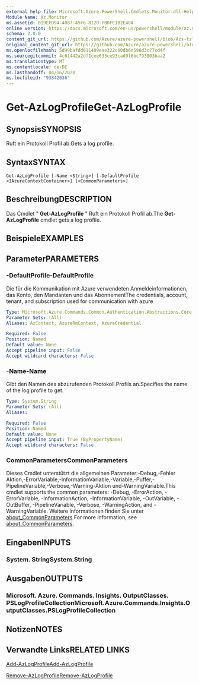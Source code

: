 ```yaml
---
external help file: Microsoft.Azure.PowerShell.Cmdlets.Monitor.dll-Help.xml
Module Name: Az.Monitor
ms.assetid: 019EFD94-4087-45F6-812D-FBDFE1B2E48A
online version: https://docs.microsoft.com/en-us/powershell/module/az.monitor/get-azlogprofile
schema: 2.0.0
content_git_url: https://github.com/Azure/azure-powershell/blob/Azs-tzl/src/Monitor/Monitor/help/Get-AzLogProfile.md
original_content_git_url: https://github.com/Azure/azure-powershell/blob/Azs-tzl/src/Monitor/Monitor/help/Get-AzLogProfile.md
ms.openlocfilehash: 5d99bafdd011409eae322c60db6e596d3c77cd4f
ms.sourcegitcommit: 4c61442a2df1cee633ce93cad9f6bc793803baa2
ms.translationtype: MT
ms.contentlocale: de-DE
ms.lasthandoff: 04/16/2020
ms.locfileid: "93842036"
---
```

# <span data-ttu-id="07aa0-101">Get-AzLogProfile</span><span class="sxs-lookup"><span data-stu-id="07aa0-101">Get-AzLogProfile</span></span>

## <span data-ttu-id="07aa0-102">Synopsis</span><span class="sxs-lookup"><span data-stu-id="07aa0-102">SYNOPSIS</span></span>
<span data-ttu-id="07aa0-103">Ruft ein Protokoll Profil ab.</span><span class="sxs-lookup"><span data-stu-id="07aa0-103">Gets a log profile.</span></span>

## <span data-ttu-id="07aa0-104">Syntax</span><span class="sxs-lookup"><span data-stu-id="07aa0-104">SYNTAX</span></span>

```
Get-AzLogProfile [-Name <String>] [-DefaultProfile <IAzureContextContainer>] [<CommonParameters>]
```

## <span data-ttu-id="07aa0-105">Beschreibung</span><span class="sxs-lookup"><span data-stu-id="07aa0-105">DESCRIPTION</span></span>
<span data-ttu-id="07aa0-106">Das Cmdlet " **Get-AzLogProfile** " Ruft ein Protokoll Profil ab.</span><span class="sxs-lookup"><span data-stu-id="07aa0-106">The **Get-AzLogProfile** cmdlet gets a log profile.</span></span>

## <span data-ttu-id="07aa0-107">Beispiele</span><span class="sxs-lookup"><span data-stu-id="07aa0-107">EXAMPLES</span></span>

## <span data-ttu-id="07aa0-108">Parameter</span><span class="sxs-lookup"><span data-stu-id="07aa0-108">PARAMETERS</span></span>

### <span data-ttu-id="07aa0-109">-DefaultProfile</span><span class="sxs-lookup"><span data-stu-id="07aa0-109">-DefaultProfile</span></span>
<span data-ttu-id="07aa0-110">Die für die Kommunikation mit Azure verwendeten Anmeldeinformationen, das Konto, den Mandanten und das Abonnement</span><span class="sxs-lookup"><span data-stu-id="07aa0-110">The credentials, account, tenant, and subscription used for communication with azure</span></span>

```yaml
Type: Microsoft.Azure.Commands.Common.Authentication.Abstractions.Core.IAzureContextContainer
Parameter Sets: (All)
Aliases: AzContext, AzureRmContext, AzureCredential

Required: False
Position: Named
Default value: None
Accept pipeline input: False
Accept wildcard characters: False
```

### <span data-ttu-id="07aa0-111">-Name</span><span class="sxs-lookup"><span data-stu-id="07aa0-111">-Name</span></span>
<span data-ttu-id="07aa0-112">Gibt den Namen des abzurufenden Protokoll Profils an.</span><span class="sxs-lookup"><span data-stu-id="07aa0-112">Specifies the name of the log profile to get.</span></span>

```yaml
Type: System.String
Parameter Sets: (All)
Aliases:

Required: False
Position: Named
Default value: None
Accept pipeline input: True (ByPropertyName)
Accept wildcard characters: False
```

### <span data-ttu-id="07aa0-113">CommonParameters</span><span class="sxs-lookup"><span data-stu-id="07aa0-113">CommonParameters</span></span>
<span data-ttu-id="07aa0-114">Dieses Cmdlet unterstützt die allgemeinen Parameter:-Debug,-Fehler Aktion,-ErrorVariable,-InformationVariable,-Variable,-Puffer,-PipelineVariable,-Verbose,-Warning-Aktion und-WarningVariable.</span><span class="sxs-lookup"><span data-stu-id="07aa0-114">This cmdlet supports the common parameters: -Debug, -ErrorAction, -ErrorVariable, -InformationAction, -InformationVariable, -OutVariable, -OutBuffer, -PipelineVariable, -Verbose, -WarningAction, and -WarningVariable.</span></span> <span data-ttu-id="07aa0-115">Weitere Informationen finden Sie unter [about_CommonParameters](http://go.microsoft.com/fwlink/?LinkID=113216).</span><span class="sxs-lookup"><span data-stu-id="07aa0-115">For more information, see [about_CommonParameters](http://go.microsoft.com/fwlink/?LinkID=113216).</span></span>

## <span data-ttu-id="07aa0-116">Eingaben</span><span class="sxs-lookup"><span data-stu-id="07aa0-116">INPUTS</span></span>

### <span data-ttu-id="07aa0-117">System. String</span><span class="sxs-lookup"><span data-stu-id="07aa0-117">System.String</span></span>

## <span data-ttu-id="07aa0-118">Ausgaben</span><span class="sxs-lookup"><span data-stu-id="07aa0-118">OUTPUTS</span></span>

### <span data-ttu-id="07aa0-119">Microsoft. Azure. Commands. Insights. OutputClasses. PSLogProfileCollection</span><span class="sxs-lookup"><span data-stu-id="07aa0-119">Microsoft.Azure.Commands.Insights.OutputClasses.PSLogProfileCollection</span></span>

## <span data-ttu-id="07aa0-120">Notizen</span><span class="sxs-lookup"><span data-stu-id="07aa0-120">NOTES</span></span>

## <span data-ttu-id="07aa0-121">Verwandte Links</span><span class="sxs-lookup"><span data-stu-id="07aa0-121">RELATED LINKS</span></span>

[<span data-ttu-id="07aa0-122">Add-AzLogProfile</span><span class="sxs-lookup"><span data-stu-id="07aa0-122">Add-AzLogProfile</span></span>](./Add-AzLogProfile.md)

[<span data-ttu-id="07aa0-123">Remove-AzLogProfile</span><span class="sxs-lookup"><span data-stu-id="07aa0-123">Remove-AzLogProfile</span></span>](./Remove-AzLogProfile.md)


